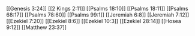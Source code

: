 [[Genesis 3:24]]
[[2 Kings 2:11]]
[[Psalms 18:10]]
[[Psalms 18:11]]
[[Psalms 68:17]]
[[Psalms 78:60]]
[[Psalms 99:1]]
[[Jeremiah 6:8]]
[[Jeremiah 7:12]]
[[Ezekiel 7:20]]
[[Ezekiel 8:6]]
[[Ezekiel 10:3]]
[[Ezekiel 28:14]]
[[Hosea 9:12]]
[[Matthew 23:37]]
